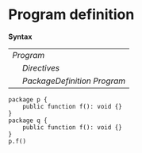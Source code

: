 # Program definition

**Syntax**

<table>
    <tr>
        <td colspan="2"><i>Program</i></td>
    </tr>
    <tr>
        <td>&nbsp;</td><td><i>Directives</i></td>
    </tr>
    <tr>
        <td>&nbsp;</td><td><i>PackageDefinition</i> <i>Program</i></td>
    </tr>
</table>

```
package p {
    public function f(): void {}
}
package q {
    public function f(): void {}
}
p.f()
```